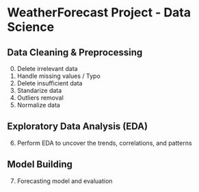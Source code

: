 # WeatherForecast Project - Data Science

## Data Cleaning & Preprocessing
0. Delete irrelevant data 
1. Handle missing values / Typo
2. Delete insufficient data
3. Standarize data 
4. Outliers removal
5. Normalize data

## Exploratory Data Analysis (EDA)
6. Perform EDA to uncover the trends, correlations, and patterns

## Model Building
7. Forecasting model and evaluation
